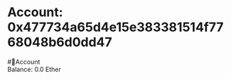 
Account: 0x477734a65d4e15e383381514f7768048b6d0dd47
===================================================
  
#📜Account  
Balance: 0.0 Ether
